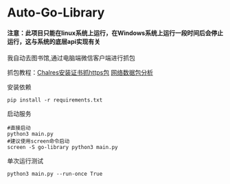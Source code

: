 # Auto-Go-Library

#### 注意：此项目只能在linux系统上运行，在Windows系统上运行一段时间后会停止运行，这与系统的底层api实现有关

我自动去图书馆,通过电脑端微信客户端进行抓包

抓包教程：[Chalres安装证书抓https包](https://blog.csdn.net/m0_46225184/article/details/125416873)
[网络数据包分析](https://blog.csdn.net/m0_46225184/article/details/125530140?csdn_share_tail=%7B%22type%22%3A%22blog%22%2C%22rType%22%3A%22article%22%2C%22rId%22%3A%22125530140%22%2C%22source%22%3A%22m0_46225184%22%7D&ctrtid=6gpa9)

安装依赖
```shell
pip install -r requirements.txt
```

启动服务
```shell
#直接启动
python3 main.py
#建议使用screen命令启动
screen -S go-library python3 main.py
```

单次运行测试
```shell
python3 main.py --run-once True
```
